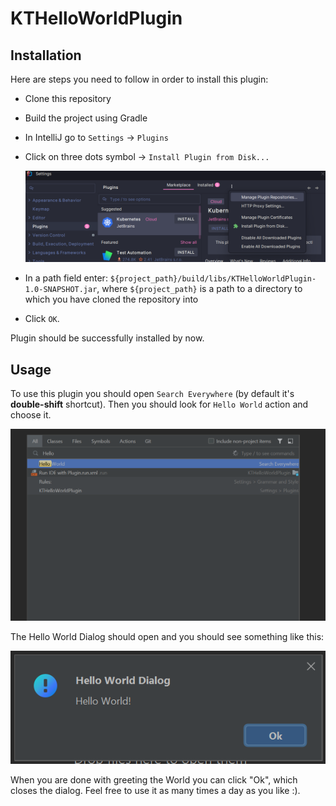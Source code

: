# KTHelloWorldPlugin

## Installation
Here are steps you need to follow in order to install this plugin:
- Clone this repository
- Build the project using Gradle
- In IntelliJ go to `Settings` -> `Plugins`
- Click on three dots symbol -> `Install Plugin from Disk...`

    ![3 dots symbol](examples/intellij_plugins_3dots.png)

- In a path field enter: `${project_path}/build/libs/KTHelloWorldPlugin-1.0-SNAPSHOT.jar`, where `${project_path}` is a path to a directory to which you have cloned the repository into
- Click `OK`.

Plugin should be successfully installed by now.

## Usage
To use this plugin you should open `Search Everywhere` (by default it's **double-shift** shortcut). Then you should look for `Hello World` action and choose it.

![Search for "Hello World" in Search Everywhere](examples/search_everywhere_hello_world.png)

The Hello World Dialog should open and you should see something like this:

![Hello World Dialog](examples/hello_world_dialog.png)

When you are done with greeting the World you can click "Ok", which closes the dialog. Feel free to use it as many times a day as you like :).
